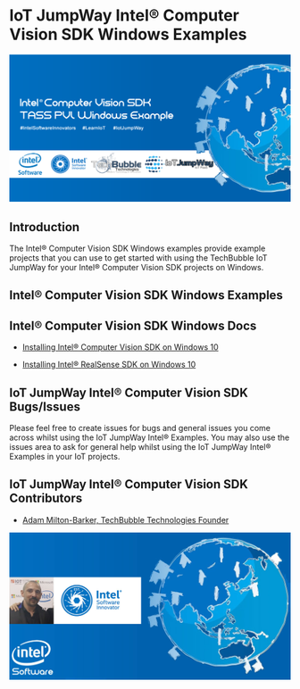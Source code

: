 # IoT JumpWay Intel® Computer Vision SDK Windows Examples

![TechBubble IoT JumpWay Docs](images/Intel-Computer-Vision-Windows.png)

## Introduction

The Intel® Computer Vision SDK Windows examples provide example projects that you can use to get started with using the TechBubble IoT JumpWay for your Intel® Computer Vision SDK projects on Windows.

## Intel® Computer Vision SDK Windows Examples

## Intel® Computer Vision SDK Windows Docs

- [Installing Intel® Computer Vision SDK on Windows 10](https://github.com/TechBubbleTechnologies/IoT-JumpWay-Intel-Examples/blob/master/Intel-Computer-Vision-SDK/TASS-PVL/Windows/_Docs/1-Installing-Intel-CV-SDK.md "Installing Intel® Computer Vision SDK on Windows 10")

- [Installing Intel® RealSense SDK on Windows 10](https://github.com/TechBubbleTechnologies/IoT-JumpWay-Intel-Examples/blob/master/Intel-Computer-Vision-SDK/TASS-PVL/Windows/_Docs/2-Installing-Intel-RealSense-SDK.md "Installing Intel® RealSense SDK on Windows 10")

## IoT JumpWay Intel® Computer Vision SDK Bugs/Issues

Please feel free to create issues for bugs and general issues you come across whilst using the IoT JumpWay Intel® Examples. You may also use the issues area to ask for general help whilst using the IoT JumpWay Intel® Examples in your IoT projects.

## IoT JumpWay Intel® Computer Vision SDK Contributors

- [Adam Milton-Barker, TechBubble Technologies Founder](https://github.com/AdamMiltonBarker "Adam Milton-Barker, TechBubble Technologies Founder")

![Adam Milton-Barker,  Intel Software Innovator](../../../images/main/Intel-Software-Innovator.jpg)